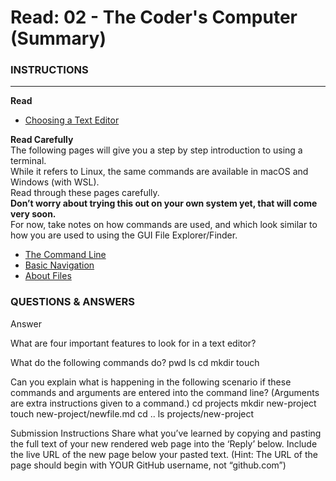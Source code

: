 # Read: 02 - The Coder's Computer (Summary)

### INSTRUCTIONS
***

**Read**  
- [Choosing a Text Editor](https://codefellows.github.io/code-102-guide/curriculum/class-02/Choosing-A-Text-Editor--The-Older-Coder.pdf)

**Read Carefully**  
The following pages will give you a step by step introduction to using a terminal.  
While it refers to Linux, the same commands are available in macOS and Windows (with WSL).  
Read through these pages carefully.  
**Don’t worry about trying this out on your own system yet, that will come very soon.**  
For now, take notes on how commands are used, and which look similar to how you are used to using the GUI File Explorer/Finder.

- [The Command Line](https://ryanstutorials.net/linuxtutorial/commandline.php)
- [Basic Navigation](https://ryanstutorials.net/linuxtutorial/navigation.php)
- [About Files](https://ryanstutorials.net/linuxtutorial/aboutfiles.php)

### QUESTIONS & ANSWERS


Answer

What are four important features to look for in a text editor?

What do the following commands do?
pwd
ls
cd
mkdir
touch

Can you explain what is happening in the following scenario if these commands and arguments are entered into the command line?
(Arguments are extra instructions given to a command.)
cd projects
mkdir new-project
touch new-project/newfile.md
cd ..
ls projects/new-project


Submission Instructions
Share what you’ve learned by copying and pasting the full text of your new rendered web page into the ‘Reply’ below.
Include the live URL of the new page below your pasted text. (Hint: The URL of the page should begin with YOUR GitHub username, not “github.com”)
